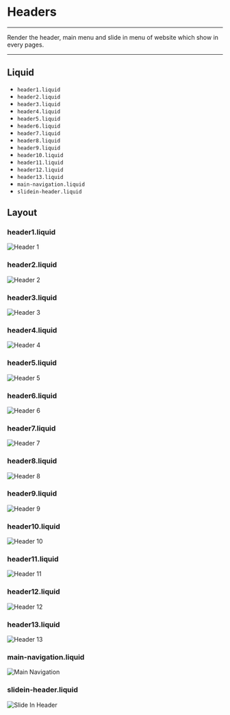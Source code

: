 # Headers

---

Render the header, main menu and slide in menu of website which show in every pages.

---

## Liquid

* `header1.liquid`
* `header2.liquid`
* `header3.liquid`
* `header4.liquid`
* `header5.liquid`
* `header6.liquid`
* `header7.liquid`
* `header8.liquid`
* `header9.liquid`
* `header10.liquid`
* `header11.liquid`
* `header12.liquid`
* `header13.liquid`
* `main-navigation.liquid`
* `slidein-header.liquid`

## Layout

### header1.liquid

<div align="left"><img src="../../assets/images/documents/header1.png" alt="Header 1"></div>

### header2.liquid

<div align="left"><img src="../../assets/images/documents/header2.png" alt="Header 2"></div>

### header3.liquid

<div align="left"><img src="../../assets/images/documents/header3.png" alt="Header 3"></div>

### header4.liquid

<div align="left"><img src="../../assets/images/documents/header4.png" alt="Header 4"></div>

### header5.liquid

<div align="left"><img src="../../assets/images/documents/header5.png" alt="Header 5"></div>

### header6.liquid

<div align="left"><img src="../../assets/images/documents/header6.png" alt="Header 6"></div>

### header7.liquid

<div align="left"><img src="../../assets/images/documents/header7.png" alt="Header 7"></div>

### header8.liquid

<div align="left"><img src="../../assets/images/documents/header8.png" alt="Header 8"></div>

### header9.liquid

<div align="left"><img src="../../assets/images/documents/header9.png" alt="Header 9"></div>

### header10.liquid

<div align="left"><img src="../../assets/images/documents/header10.png" alt="Header 10"></div>

### header11.liquid

<div align="left"><img src="../../assets/images/documents/header11.png" alt="Header 11"></div>

### header12.liquid

<div align="left"><img src="../../assets/images/documents/header12.png" alt="Header 12"></div>

### header13.liquid

<div align="left"><img src="../../assets/images/documents/header13.png" alt="Header 13"></div>

### main-navigation.liquid

![Main Navigation](<../../assets/images/documents/image (57).png>)

### slidein-header.liquid

<div align="left"><img src="../../assets/images/documents/image (44).png" alt="Slide In Header"></div>
